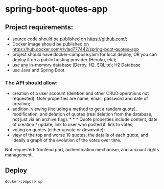 # spring-boot-quotes-app
## Project requirements:

* source code should be published on https://github.com/;
* Docker image should be published on https://hub.docker.com/r/vlad777442/spring-boot-quotes-app
* project should have docker-compose.yaml for local deploy, OR you can deploy it on a public hosting provider (Heroku, etc);
* use any in-memory database (Derby, H2, SQLite); H2 Database
* use Java and Spring Boot.

### The API should allow:

* creation of a user account (deletion and other CRUD operations not requested). User properties are name, email, password and date of creation;
* addition, viewing (including a method to get a random quote), modification, and deletion of quotes (real deletion from the database, not just via an archive flag). * * * Quote properties include content, date of creation / update, link to user who posted it, link to votes;
* voting on quotes (either upvote or downvote);
* view of the top and worse 10 quotes, the details of each quote, and ideally a graph of the evolution of the votes over time.

Not requested: frontend part, authentication mechanism, and account rights management.


## Deploy
```docker-compose up```
